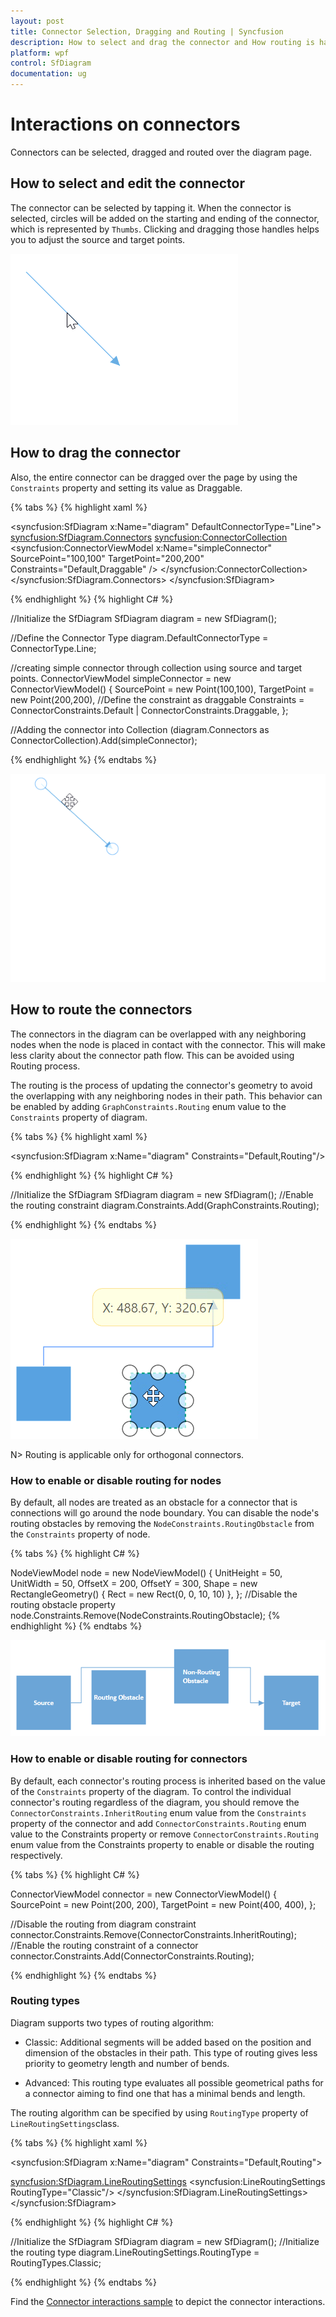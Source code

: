 ```yaml
---
layout: post
title: Connector Selection, Dragging and Routing | Syncfusion
description: How to select and drag the connector and How routing is happened when connector is intersecting with Node?
platform: wpf
control: SfDiagram
documentation: ug
---
```


# Interactions on connectors

Connectors can be selected, dragged and routed over the diagram page. 

## How to select and edit the connector

The connector can be selected by tapping it. When the connector is selected, circles will be added on the starting and ending of the connector, which is represented by `Thumbs`. Clicking and dragging those handles helps you to adjust the source and target points.

![Straight segment](Connector_images/Thumb.gif)

## How to drag the connector

Also, the entire connector can be dragged over the page by using the `Constraints` property and setting its value as Draggable.

{% tabs %}
{% highlight xaml %}

<!--Initialize the Sfdiagram-->
<syncfusion:SfDiagram x:Name="diagram" DefaultConnectorType="Line">
    <syncfusion:SfDiagram.Connectors>
        <!--Initialize the Connector Collection-->
        <syncfusion:ConnectorCollection>
            <!--create the connector with draggable constraint-->
            <syncfusion:ConnectorViewModel x:Name="simpleConnector" 
                                           SourcePoint="100,100" TargetPoint="200,200" 
                                           Constraints="Default,Draggable" />
        </syncfusion:ConnectorCollection>
    </syncfusion:SfDiagram.Connectors>
</syncfusion:SfDiagram>

{% endhighlight %}
{% highlight C# %}

//Initialize the SfDiagram
SfDiagram diagram = new SfDiagram();

//Define the Connector Type
diagram.DefaultConnectorType = ConnectorType.Line;

//creating simple connector through collection using source and target points.
ConnectorViewModel simpleConnector = new ConnectorViewModel()
{
    SourcePoint = new Point(100,100),
    TargetPoint = new Point(200,200),
    //Define the constraint as draggable
    Constraints = ConnectorConstraints.Default | ConnectorConstraints.Draggable,
};

//Adding the connector into Collection
(diagram.Connectors as ConnectorCollection).Add(simpleConnector);

{% endhighlight %}
{% endtabs %}

![Straight segment](Connector_images/Draggable.gif)

## How to route the connectors

The connectors in the diagram can be overlapped with any neighboring nodes when the node is placed in contact with the connector. This will make less clarity about the connector path flow. This can be avoided using Routing process.

The routing is the process of updating the connector's geometry to avoid the overlapping with any neighboring nodes in their path. This behavior can be enabled by adding `GraphConstraints.Routing` enum value to the `Constraints` property of diagram.

{% tabs %}
{% highlight xaml %}

<!--Initialize the SfDiagram with routig constraint-->
<syncfusion:SfDiagram x:Name="diagram" Constraints="Default,Routing"/>
                                
{% endhighlight %}
{% highlight C# %}

//Initialize the SfDiagram
SfDiagram diagram = new SfDiagram();
//Enable the routing constraint
diagram.Constraints.Add(GraphConstraints.Routing);

{% endhighlight %}
{% endtabs %}

![Routing](Connector_images/Routing.gif)

N> Routing is applicable only for orthogonal connectors.

### How to enable or disable routing for nodes

By default, all nodes are treated as an obstacle for a connector that is connections will go around the node boundary.  You can disable the node's routing obstacles by removing the `NodeConstraints.RoutingObstacle` from the `Constraints` property of node.

{% tabs %}
{% highlight C# %}

NodeViewModel node = new NodeViewModel()
{
  UnitHeight = 50,
  UnitWidth = 50, 
  OffsetX = 200,
  OffsetY = 300,
  Shape = new RectangleGeometry() { Rect = new Rect(0, 0, 10, 10) },
};
//Disable the routing obstacle property
node.Constraints.Remove(NodeConstraints.RoutingObstacle);
{% endhighlight %}
{% endtabs %}

![Routing](Connector_images/RoutingObstacle.png)

### How to enable or disable routing for connectors

By default, each connector's routing process is inherited based on the value of the `Constraints` property of the diagram. To control the individual connector's routing regardless of the diagram, you should remove the `ConnectorConstraints.InheritRouting` enum value from the `Constraints` property of the connector and add `ConnectorConstraints.Routing` enum value to the Constraints property or remove `ConnectorConstraints.Routing` enum value from the Constraints property to enable or disable the routing respectively.

{% tabs %}
{% highlight C# %}

ConnectorViewModel connector = new ConnectorViewModel()
{
    SourcePoint = new Point(200, 200),
    TargetPoint = new Point(400, 400),
};

//Disable the routing from diagram constraint
connector.Constraints.Remove(ConnectorConstraints.InheritRouting);
//Enable the routing constraint of a connector
connector.Constraints.Add(ConnectorConstraints.Routing);

{% endhighlight %}
{% endtabs %}

### Routing types

Diagram supports two types of routing algorithm:

* Classic: Additional segments will be added based on the position and dimension of the obstacles in their path. This type of routing gives less priority to geometry length and number of bends.

* Advanced: This routing type evaluates all possible geometrical paths for a connector aiming to find one that has a minimal bends and length.

The routing algorithm can be specified by using `RoutingType` property of `LineRoutingSettings`class.

{% tabs %}
{% highlight xaml %}

<!--Initialize the SfDiagram-->
<syncfusion:SfDiagram x:Name="diagram" Constraints="Default,Routing">
  <!--Initialize the routing type-->
  <syncfusion:SfDiagram.LineRoutingSettings>
    <syncfusion:LineRoutingSettings RoutingType="Classic"/>
  </syncfusion:SfDiagram.LineRoutingSettings>
</syncfusion:SfDiagram>
                                
{% endhighlight %}
{% highlight C# %}

//Initialize the SfDiagram
SfDiagram diagram = new SfDiagram();
//Initialize the routing type
diagram.LineRoutingSettings.RoutingType = RoutingTypes.Classic;

{% endhighlight %}
{% endtabs %}

Find the [Connector interactions sample](https://github.com/SyncfusionExamples/WPF-Diagram-Examples/tree/master/Samples/Connector/Connector%20Interactions) to depict the connector interactions.
